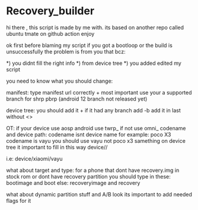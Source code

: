 # Recovery_builder

hi there , this script is made by me with. its based on another repo called ubuntu tmate on github action enjoy

ok first before blaming my script if you got a bootloop or the build is unsuccessfully the problem is from you that bcz:
   

   *) you didnt fill the right info
   *) from device tree
   *) you added edited my script

you need to know what you should change:

manifest: type manifest url correctly + most important use your a supported branch 
for shrp pbrp (android 12 branch not released yet)


device tree: you should add it + if it had any branch add -b <branche name> add it in last without <>



OT: if your device use aosp android use twrp_ if not use omni_
codename and device path: codename isnt device name for example: poco X3 codename is vayu you should use vayu not poco x3 samething on device tree 
it important to fill in this way device/<manufacturer>/<codename>


i.e: device/xiaomi/vayu

what about target and type: for a phone that dont have recovery.img in stock rom or dont have recovery partition you should type in these: bootimage and boot else: recoveryimage and recovery


what about dynamic partition stuff and A/B look its important to add needed flags for it
